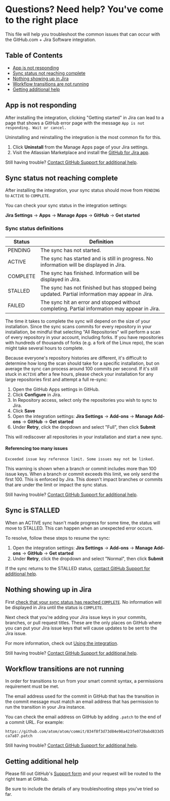 # Questions? Need help? You've come to the right place

This file will help you troubleshoot the common issues that can occur with the  GitHub.com + Jira Software integration. 

## Table of Contents

- [App is not responding](#app-is-not-responding)
- [Sync status not reaching complete](#sync-status-not-reaching-complete)
- [Nothing showing up in Jira](#nothing-showing-up-in-jira)
- [Workflow transitions are not running](#workflow-transitions-are-not-running)
- [Getting additional help](#getting-additional-help)

## App is not responding

After installing the integration, clicking "Getting started" in Jira can lead to a page that shows a GitHub error page with the message `App is not responding. Wait or cancel.`

Uninstalling and reinstalling the integration is the most common fix for this.

1. Click **Uninstall** from the Manage Apps page of your Jira settings.
2. Visit the Atlassian Marketplace and install the [GitHub for Jira app](https://marketplace.atlassian.com/apps/1219592/github-for-jira?hosting=cloud&tab=overview).

Still having trouble? [Contact GitHub Support for additional help](#getting-additional-help).

## Sync status not reaching complete

After installing the integration, your sync status should move from `PENDING` to `ACTIVE` to `COMPLETE`. 

You can check your sync status in the integration settings:

**Jira Settings** -> **Apps** -> **Manage Apps** -> **GitHub** -> **Get started**

### Sync status definitions

| Status   | Definition                 |
|----------|----------------------------|
| PENDING  | The sync has not started.  |
| ACTIVE   | The sync has started and is still in progress. No information will be displayed in Jira. |
| COMPLETE | The sync has finished. Information will be displayed in Jira. |
| STALLED  | The sync has not finished but has stopped being updated. Partial information may appear in Jira. |
| FAILED   | The sync hit an error and stopped without completing. Partial information may appear in Jira. |

The time it takes to complete the sync will depend on the size of your installation. Since the sync scans commits for every repository in your installation, be mindful that selecting "All Repositories" will perform a scan of every repository in your account, including forks. If you have repositories with hundreds of thousands of forks (e.g. a fork of the Linux repo), the scan might take several hours to complete.

Because everyone's repository histories are different, it's difficult to determine how long the scan should take for a specific installation, but on average the sync can process around 100 commits per second. If it's still stuck in `ACTIVE` after a few hours, please check your installation for any large repositories first and attempt a full re-sync:

1. Open the GitHub Apps settings in GitHub.
2. Click **Configure** in Jira.
3. In Repository access, select only the repositories you wish to sync to Jira.
4. Click **Save**
5. Open the integration settings: **Jira Settings** -> **Add-ons** -> **Manage Add-ons** -> **GitHub** -> **Get started**
6. Under **Retry**, click the dropdown and select "Full", then click **Submit**

This will rediscover all repositories in your installation and start a new sync.

#### Referencing too many issues

`Exceeded issue key reference limit. Some issues may not be linked.`

This warning is shown when a branch or commit includes more than 100 issue keys. When a branch or commit exceeds this limit, we only send the first 100. This is enforced by Jira. This doesn't impact branches or commits that are under the limit or impact the sync status.

Still having trouble? [Contact GitHub Support for additional help](#getting-additional-help).

## Sync is STALLED

When an ACTIVE sync hasn't made progress for some time, the status will move to STALLED. This can happen when an unexpected error occurs.

To resolve, follow these steps to resume the sync:

1. Open the integration settings: **Jira Settings** -> **Add-ons** -> **Manage Add-ons** -> **GitHub** -> **Get started**
2. Under **Retry**, click the dropdown and select "Normal", then click **Submit**

If the sync returns to the STALLED status, [contact GitHub Support for additional help](#getting-additional-help).

## Nothing showing up in Jira

First [check that your sync status has reached `COMPLETE`](#sync-status-not-reaching-complete). No information will be displayed in Jira until the status is `COMPLETE`.

Next check that you're adding your Jira issue keys in your commits, branches, or pull request titles. These are the only places on GitHub where you can put your Jira issue keys that will cause updates to be sent to the Jira issue.

For more information, check out [Using the integration](https://github.com/integrations/jira#using-the-integration).

Still having trouble? [Contact GitHub Support for additional help](#getting-additional-help).

## Workflow transitions are not running

In order for transitions to run from your smart commit syntax, a permissions requirement must be met.

The email address used for the commit in GitHub that has the transition in the commit message must match an email address that has permission to run the transition in your Jira instance.

You can check the email address on GitHub by adding `.patch` to the end of a commit URL. For example:

`https://github.com/atom/atom/commit/834f8f3d73d84e98a423fe0720abd833d5ca7a87.patch`

Still having trouble? [Contact GitHub Support for additional help](#getting-additional-help).

## Getting additional help

Please fill out GitHub's [Support form](https://github.com/contact?form%5Bsubject%5D=Re:+GitHub%2BJira+Integration) and your request will be routed to the right team at GitHub.

Be sure to include the details of any troubleshooting steps you've tried so far.
